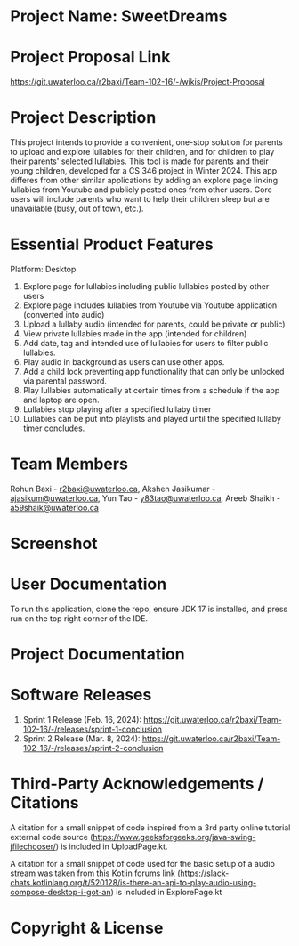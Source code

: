 # Project Name: SweetDreams

# Project Proposal Link

https://git.uwaterloo.ca/r2baxi/Team-102-16/-/wikis/Project-Proposal

# Project Description

This project intends to provide a convenient, one-stop solution for parents to upload and explore lullabies for their children, and for children to play their parents' selected lullabies. This tool is made for parents and their young children, developed for a CS 346 project in Winter 2024. This app differes from other similar applications by adding an explore page linking lullabies from Youtube and publicly posted ones from other users. Core users will include parents who want to help their children sleep but are unavailable (busy, out of town, etc.).

# Essential Product Features

Platform: Desktop

1. Explore page for lullabies including public lullabies posted by other users
2. Explore page includes lullabies from Youtube via Youtube application (converted into audio)
3. Upload a lullaby audio (intended for parents, could be private or public)
4. View private lullabies made in the app (intended for children)
5. Add date, tag and intended use of lullabies for users to filter public lullabies.
6. Play audio in background as users can use other apps.
7. Add a child lock preventing app functionality that can only be unlocked via parental password.
8. Play lullabies automatically at certain times from a schedule if the app and laptop are open.
9. Lullabies stop playing after a specified lullaby timer
10. Lullabies can be put into playlists and played until the specified lullaby timer concludes. 

# Team Members

Rohun Baxi - r2baxi@uwaterloo.ca, Akshen Jasikumar - ajasikum@uwaterloo.ca, Yun Tao - y83tao@uwaterloo.ca, Areeb Shaikh - a59shaik@uwaterloo.ca

# Screenshot

# User Documentation

To run this application, clone the repo, ensure JDK 17 is installed, and press run on the top right corner of the IDE.

# Project Documentation

# Software Releases

1. Sprint 1 Release (Feb. 16, 2024): https://git.uwaterloo.ca/r2baxi/Team-102-16/-/releases/sprint-1-conclusion
2. Sprint 2 Release (Mar. 8, 2024): https://git.uwaterloo.ca/r2baxi/Team-102-16/-/releases/sprint-2-conclusion

# Third-Party Acknowledgements / Citations

A citation for a small snippet of code inspired from a 3rd party online tutorial external code source (https://www.geeksforgeeks.org/java-swing-jfilechooser/) is included in UploadPage.kt.

A citation for a small snippet of code used for the basic setup of a audio stream was taken from this Kotlin forums link (https://slack-chats.kotlinlang.org/t/520128/is-there-an-api-to-play-audio-using-compose-desktop-i-got-an) is included in ExplorePage.kt

# Copyright & License

